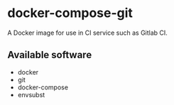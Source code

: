 # docker-compose-git

A Docker image for use in CI service such as Gitlab CI.

## Available software

- docker
- git
- docker-compose
- envsubst
